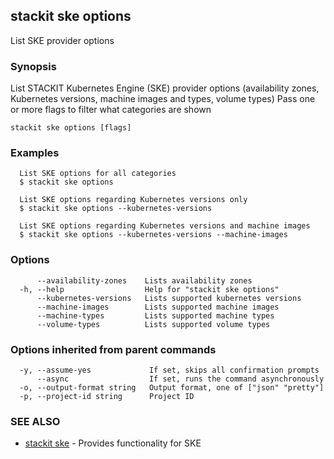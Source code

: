 ## stackit ske options

List SKE provider options

### Synopsis

List STACKIT Kubernetes Engine (SKE) provider options (availability zones, Kubernetes versions, machine images and types, volume types)
Pass one or more flags to filter what categories are shown

```
stackit ske options [flags]
```

### Examples

```
  List SKE options for all categories
  $ stackit ske options

  List SKE options regarding Kubernetes versions only
  $ stackit ske options --kubernetes-versions

  List SKE options regarding Kubernetes versions and machine images
  $ stackit ske options --kubernetes-versions --machine-images
```

### Options

```
      --availability-zones    Lists availability zones
  -h, --help                  Help for "stackit ske options"
      --kubernetes-versions   Lists supported kubernetes versions
      --machine-images        Lists supported machine images
      --machine-types         Lists supported machine types
      --volume-types          Lists supported volume types
```

### Options inherited from parent commands

```
  -y, --assume-yes             If set, skips all confirmation prompts
      --async                  If set, runs the command asynchronously
  -o, --output-format string   Output format, one of ["json" "pretty"]
  -p, --project-id string      Project ID
```

### SEE ALSO

* [stackit ske](./stackit_ske.md)	 - Provides functionality for SKE

